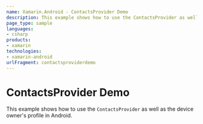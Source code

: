 ```yaml
---
name: Xamarin.Android - ContactsProvider Demo
description: This example shows how to use the ContactsProvider as well as the device owner's profile in Android.
page_type: sample
languages:
- csharp
products:
- xamarin
technologies:
- xamarin-android
urlFragment: contactsproviderdemo
---
```

# ContactsProvider Demo

This example shows how to use the `ContactsProvider` as well as the
device owner's profile in Android.
